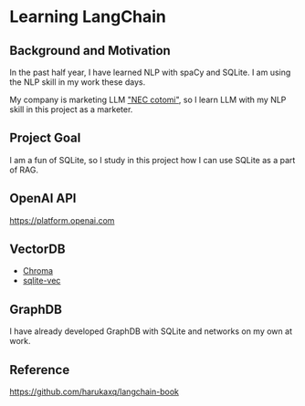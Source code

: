 # Learning LangChain

## Background and Motivation

In the past half year, I have learned NLP with spaCy and SQLite. I am using the NLP skill in my work these days.

My company is marketing LLM ["NEC cotomi"](https://www.nec.com/en/press/202404/global_20240424_01.html), so I learn LLM with my NLP skill in this project as a marketer.

## Project Goal

I am a fun of SQLite, so I study in this project how I can use SQLite as a part of RAG.

## OpenAI API

https://platform.openai.com

## VectorDB

- [Chroma](https://www.trychroma.com/)
- [sqlite-vec](https://github.com/asg017/sqlite-vec)

## GraphDB

I have already developed GraphDB with SQLite and networks on my own at work.

## Reference

https://github.com/harukaxq/langchain-book

